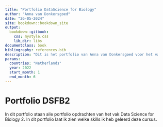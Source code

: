 ```yaml
---
title: "Portfolio DataScience for Biology"
author: "Anna van Donkersgoed"
date: "26-05-2024"
site: bookdown::bookdown_site
output:
  bookdown::gitbook:
    css: mystyle.css
    lib_dir: libs
documentclass: book
bibliography: references.bib 
description: "Dit is het portfolio van Anna van Donkersgoed voor het vak Data Science for biology 2"
params:
  countries: "Netherlands"
  year: 2022
  start_month: 1
  end_month: 6
---
```


# Portfolio DSFB2

In dit portfolio staan alle portfolio opdrachten van het vak Data Science for Biology 2. In dit portfolio laat ik zien welke skills ik heb geleerd deze cursus. 
